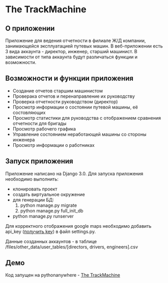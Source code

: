 # The TrackMachine

## О приложении

Приложение для ведения отчетности в филиале Ж/Д компании, занимающейся эксплуатацией путевых машин.
В веб-приложении есть 3 вида аккаунта - директор, инженер, старший машинист. 
В зависимости от типа аккаунта будут различаться функции и возможности.

## Возможности и функции приложения

- Создание отчетов старшим машинистом
- Проверака отчетов и перенаправление их руководству
- Проверка отчетности руководством (директор)
- Просмотр информации о состоянии путевой машины, её состовляющих
- Просмотр статистики для руководства с отображением сравнения отчетности для бригады
- Просмотр рабочего графика
- Управление состоянием неработающей машины со стороны инженера
- Просмотр информации о работниках

## Запуск приложения

Приложение написано на Django 3.0. 
Для запуска приложения необходимо выполнить:

- клонировать проект
- создать виртуальное окружение
- для генерации БД:
    1. python manage.py migrate
    2. python manage.py full_init_db
- python manage.py runserver

Для корректного отображения google maps необходимо добавить api_key ([получить key](https://developers.google.com/maps/documentation/javascript/get-api-key?hl=ru)) в файл settings.py. 

Данные созданных аккаунтов - в таблице /files/other_data/user_tables/[directors, drivers, engineers].csv

## Демо
Код запущен на pythonanywhere - [The TrackMachine](https://valeriistefanyk.pythonanywhere.com/)